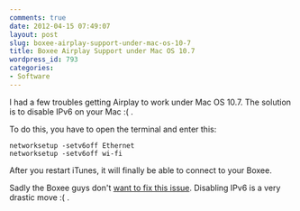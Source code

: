 ```yaml
---
comments: true
date: 2012-04-15 07:49:07
layout: post
slug: boxee-airplay-support-under-mac-os-10-7
title: Boxee Airplay Support under Mac OS 10.7
wordpress_id: 793
categories:
- Software
---
```


I had a few troubles getting Airplay to work under Mac OS 10.7. The solution is
to disable IPv6 on your Mac :( .

To do this, you have to open the terminal and enter this:

```
networksetup -setv6off Ethernet 
networksetup -setv6off wi-fi
```

After you restart iTunes, it will finally be able to connect to your Boxee.

Sadly the Boxee guys don't [want to fix this issue](http://jira.boxee.tv/browse/BOXEE-12755).
Disabling IPv6 is a very drastic move  :( .
